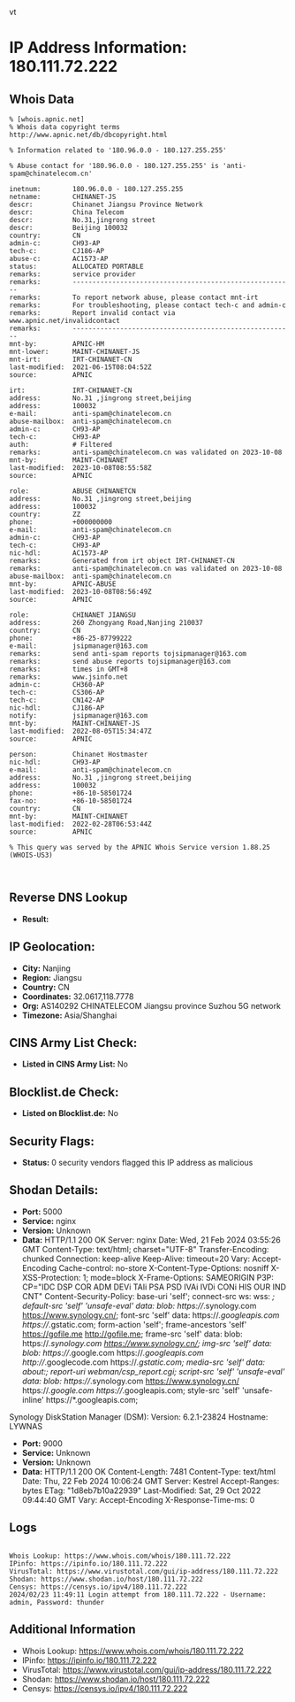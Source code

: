 vt
# IP Address Information: 180.111.72.222

## Whois Data
```
% [whois.apnic.net]
% Whois data copyright terms    http://www.apnic.net/db/dbcopyright.html

% Information related to '180.96.0.0 - 180.127.255.255'

% Abuse contact for '180.96.0.0 - 180.127.255.255' is 'anti-spam@chinatelecom.cn'

inetnum:        180.96.0.0 - 180.127.255.255
netname:        CHINANET-JS
descr:          Chinanet Jiangsu Province Network
descr:          China Telecom
descr:          No.31,jingrong street
descr:          Beijing 100032
country:        CN
admin-c:        CH93-AP
tech-c:         CJ186-AP
abuse-c:        AC1573-AP
status:         ALLOCATED PORTABLE
remarks:        service provider
remarks:        --------------------------------------------------------
remarks:        To report network abuse, please contact mnt-irt
remarks:        For troubleshooting, please contact tech-c and admin-c
remarks:        Report invalid contact via www.apnic.net/invalidcontact
remarks:        --------------------------------------------------------
mnt-by:         APNIC-HM
mnt-lower:      MAINT-CHINANET-JS
mnt-irt:        IRT-CHINANET-CN
last-modified:  2021-06-15T08:04:52Z
source:         APNIC

irt:            IRT-CHINANET-CN
address:        No.31 ,jingrong street,beijing
address:        100032
e-mail:         anti-spam@chinatelecom.cn
abuse-mailbox:  anti-spam@chinatelecom.cn
admin-c:        CH93-AP
tech-c:         CH93-AP
auth:           # Filtered
remarks:        anti-spam@chinatelecom.cn was validated on 2023-10-08
mnt-by:         MAINT-CHINANET
last-modified:  2023-10-08T08:55:58Z
source:         APNIC

role:           ABUSE CHINANETCN
address:        No.31 ,jingrong street,beijing
address:        100032
country:        ZZ
phone:          +000000000
e-mail:         anti-spam@chinatelecom.cn
admin-c:        CH93-AP
tech-c:         CH93-AP
nic-hdl:        AC1573-AP
remarks:        Generated from irt object IRT-CHINANET-CN
remarks:        anti-spam@chinatelecom.cn was validated on 2023-10-08
abuse-mailbox:  anti-spam@chinatelecom.cn
mnt-by:         APNIC-ABUSE
last-modified:  2023-10-08T08:56:49Z
source:         APNIC

role:           CHINANET JIANGSU
address:        260 Zhongyang Road,Nanjing 210037
country:        CN
phone:          +86-25-87799222
e-mail:         jsipmanager@163.com
remarks:        send anti-spam reports tojsipmanager@163.com
remarks:        send abuse reports tojsipmanager@163.com
remarks:        times in GMT+8
remarks:        www.jsinfo.net
admin-c:        CH360-AP
tech-c:         CS306-AP
tech-c:         CN142-AP
nic-hdl:        CJ186-AP
notify:         jsipmanager@163.com
mnt-by:         MAINT-CHINANET-JS
last-modified:  2022-08-05T15:34:47Z
source:         APNIC

person:         Chinanet Hostmaster
nic-hdl:        CH93-AP
e-mail:         anti-spam@chinatelecom.cn
address:        No.31 ,jingrong street,beijing
address:        100032
phone:          +86-10-58501724
fax-no:         +86-10-58501724
country:        CN
mnt-by:         MAINT-CHINANET
last-modified:  2022-02-28T06:53:44Z
source:         APNIC

% This query was served by the APNIC Whois Service version 1.88.25 (WHOIS-US3)



```
## Reverse DNS Lookup
- **Result:** 

## IP Geolocation:
- **City:** Nanjing
- **Region:** Jiangsu
- **Country:** CN
- **Coordinates:** 32.0617,118.7778
- **Org:** AS140292 CHINATELECOM Jiangsu province Suzhou 5G network
- **Timezone:** Asia/Shanghai

## CINS Army List Check:
- **Listed in CINS Army List:** 
No

## Blocklist.de Check:
- **Listed on Blocklist.de:** 
No

## Security Flags:
- **Status:** 0 security vendors flagged this IP address as malicious

## Shodan Details:
- **Port:** 5000
- **Service:** nginx
- **Version:** Unknown
- **Data:** HTTP/1.1 200 OK
Server: nginx
Date: Wed, 21 Feb 2024 03:55:26 GMT
Content-Type: text/html; charset="UTF-8"
Transfer-Encoding: chunked
Connection: keep-alive
Keep-Alive: timeout=20
Vary: Accept-Encoding
Cache-control: no-store
X-Content-Type-Options: nosniff
X-XSS-Protection: 1; mode=block
X-Frame-Options: SAMEORIGIN
P3P: CP="IDC DSP COR ADM DEVi TAIi PSA PSD IVAi IVDi CONi HIS OUR IND CNT"
Content-Security-Policy: base-uri 'self';  connect-src ws: wss: *; default-src 'self' 'unsafe-eval' data: blob: https://*.synology.com https://www.synology.cn/; font-src 'self' data: https://*.googleapis.com https://*.gstatic.com; form-action 'self'; frame-ancestors 'self' https://gofile.me http://gofile.me; frame-src 'self' data: blob: https://*.synology.com https://www.synology.cn/; img-src 'self' data: blob: https://*.google.com https://*.googleapis.com http://*.googlecode.com https://*.gstatic.com; media-src 'self' data: about:;  report-uri webman/csp_report.cgi; script-src 'self' 'unsafe-eval' data: blob: https://*.synology.com https://www.synology.cn/ https://*.google.com https://*.googleapis.com; style-src 'self' 'unsafe-inline' https://*.googleapis.com;


Synology DiskStation Manager (DSM):
  Version: 6.2.1-23824
  Hostname: LYWNAS


- **Port:** 9000
- **Service:** Unknown
- **Version:** Unknown
- **Data:** HTTP/1.1 200 OK
Content-Length: 7481
Content-Type: text/html
Date: Thu, 22 Feb 2024 10:06:24 GMT
Server: Kestrel
Accept-Ranges: bytes
ETag: "1d8eb7b10a22939"
Last-Modified: Sat, 29 Oct 2022 09:44:40 GMT
Vary: Accept-Encoding
X-Response-Time-ms: 0



## Logs
```

Whois Lookup: https://www.whois.com/whois/180.111.72.222
IPinfo: https://ipinfo.io/180.111.72.222
VirusTotal: https://www.virustotal.com/gui/ip-address/180.111.72.222
Shodan: https://www.shodan.io/host/180.111.72.222
Censys: https://censys.io/ipv4/180.111.72.222
2024/02/23 11:49:11 Login attempt from 180.111.72.222 - Username: admin, Password: thunder

```
## Additional Information
- Whois Lookup: https://www.whois.com/whois/180.111.72.222
- IPinfo: https://ipinfo.io/180.111.72.222
- VirusTotal: https://www.virustotal.com/gui/ip-address/180.111.72.222
- Shodan: https://www.shodan.io/host/180.111.72.222
- Censys: https://censys.io/ipv4/180.111.72.222

